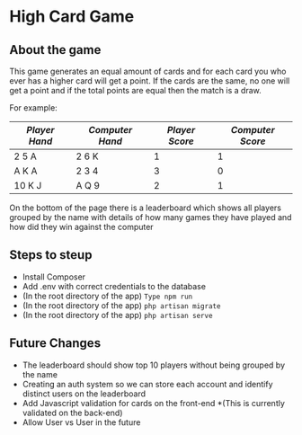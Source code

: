 # High Card Game

## About the game

This game generates an equal amount of cards and for each card you who ever has a higher card will get a point. If the cards are the same, no one will get a point and if the total points are equal then the match is a draw.

For example:

*Player Hand* | *Computer Hand* | *Player Score* | *Computer Score*
-------------------|-------------------|----------|----------
2 5 A | 2 6 K | 1 | 1
A K A | 2 3 4 | 3 | 0
10 K J | A Q 9 | 2 |  1

On the bottom of the page there is a leaderboard which shows all players grouped by the name with details of how many games they have played and how did they win against the computer

## Steps to steup

* Install Composer
* Add .env with correct credentials to the database
* (In the root directory of the app) ```Type npm run```
* (In the root directory of the app) ```php artisan migrate```
* (In the root directory of the app) ```php artisan serve```

## Future Changes

* The leaderboard should show top 10 players without being grouped by the name
* Creating an auth system so we can store each account and identify distinct users on the leaderboard
* Add Javascript validation for cards on the front-end *(This is currently validated on the back-end)
* Allow User vs User in the future
